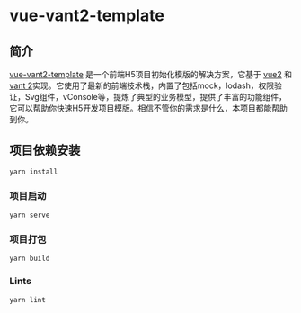 # vue-vant2-template

## 简介

[vue-vant2-template](https://gitee.com/jzdkg6/vue-vant2-template) 是一个前端H5项目初始化模版的解决方案，它基于 [vue2](https://github.com/vuejs/vue) 和 [vant 2](https://github.com/ElemeFE/element)实现。它使用了最新的前端技术栈，内置了包括mock，lodash，权限验证，Svg组件，vConsole等，提炼了典型的业务模型，提供了丰富的功能组件，它可以帮助你快速H5开发项目模版。相信不管你的需求是什么，本项目都能帮助到你。


## 项目依赖安装
```
yarn install
```

### 项目启动
```
yarn serve
```

### 项目打包
```
yarn build
```

### Lints
```
yarn lint
```

